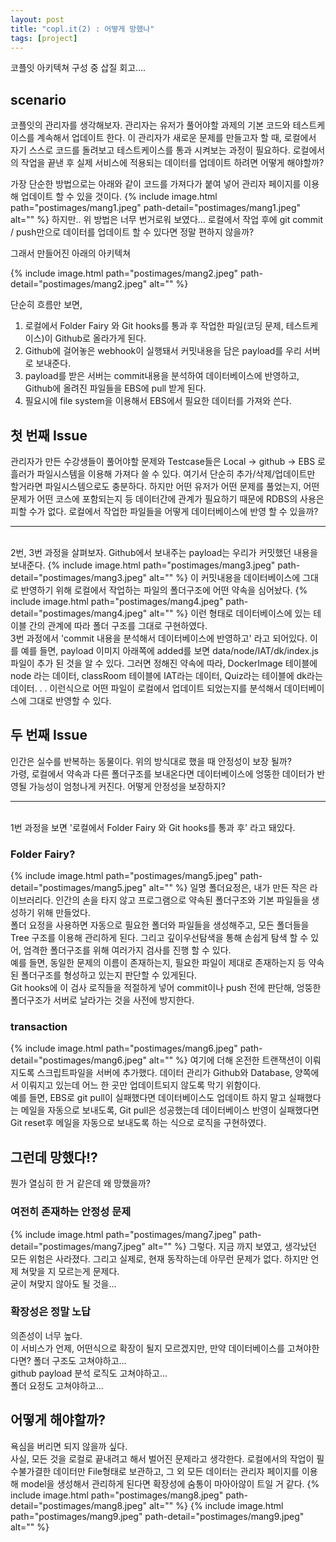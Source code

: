 ```yaml
---
layout: post
title: "copl.it(2) : 어떻게 망했나"
tags: [project]
---
```

코플잇 아키텍쳐 구성 중 삽질 회고....

## scenario
코플잇의 관리자를 생각해보자. 관리자는 유저가 풀어야할 과제의 기본 코드와 테스트케이스를 계속해서 업데이트 한다. 이 관리자가 새로운 문제를 만들고자 할 때, 로컬에서 자기 스스로 코드를 돌려보고 테스트케이스를 통과 시켜보는 과정이 필요하다. 로컬에서의 작업을 끝낸 후 실제 서비스에 적용되는 데이터를 업데이트 하려면 어떻게 해야할까?


가장 단순한 방법으로는 아래와 같이 코드를 가져다가 붙여 넣어 관리자 페이지를 이용해 업데이트 할 수 있을 것이다.
{% include image.html path="postimages/mang1.jpeg" path-detail="postimages/mang1.jpeg" alt="" %}
하지만.. 위 방법은 너무 번거로워 보였다... 로컬에서 작업 후에 git commit / push만으로 데이터를 업데이트 할 수 있다면 정말 편하지 않을까?


그래서 만들어진 아래의 아키텍쳐

{% include image.html path="postimages/mang2.jpeg" path-detail="postimages/mang2.jpeg" alt="" %}

단순히 흐름만 보면,
1. 로컬에서 Folder Fairy 와 Git hooks를 통과 후 작업한 파일(코딩 문제, 테스트케이스)이 Github로 올라가게 된다.
2. Github에 걸어놓은 webhook이 실행돼서 커밋내용을 담은 payload를 우리 서버로 보내준다.
3. payload를 받은 서버는 commit내용을 분석하여 데이터베이스에 반영하고, Github에 올려진 파일들을 EBS에 pull 받게 된다.
4. 필요시에 file system을 이용해서 EBS에서 필요한 데이터를 가져와 쓴다.

## 첫 번째 Issue
관리자가 만든 수강생들이 풀어야할 문제와 Testcase들은 Local -> github -> EBS 로 흘러가 파일시스템을 이용해 가져다 쓸 수 있다. 여기서 단순히 추가/삭제/업데이트만 할거라면 파일시스템으로도 충분하다. 하지만 어떤 유저가 어떤 문제를 풀었는지, 어떤 문제가 어떤 코스에 포함되는지 등 데이터간에 관계가 필요하기 때문에 RDBS의 사용은 피할 수가 없다. 로컬에서 작업한 파일들을 어떻게 데이터베이스에 반영 할 수 있을까?
<br>
<hr>
<br>
2번, 3번 과정을 살펴보자.
Github에서 보내주는 payload는 우리가 커밋했던 내용을 보내준다.
{% include image.html path="postimages/mang3.jpeg" path-detail="postimages/mang3.jpeg" alt="" %}
이 커밋내용을 데이터베이스에 그대로 반영하기 위해 로컬에서 작업하는 파일의 폴더구조에 어떤 약속을 심어놨다.
{% include image.html path="postimages/mang4.jpeg" path-detail="postimages/mang4.jpeg" alt="" %}
이런 형태로 데이터베이스에 있는 테이블 간의 관계에 따라 폴더 구조를 그대로 구현하였다.<br>
3번 과정에서 'commit 내용을 분석해서 데이터베이스에 반영하고' 라고 되어있다. 이를 예를 들면,
payload 이미지 아래쪽에 added를 보면 data/node/IAT/dk/index.js 파일이 추가 된 것을 알 수 있다.
그러면 정해진 약속에 따라, DockerImage 테이블에 node 라는 데이터, classRoom 테이블에 IAT라는 데이터, Quiz라는 테이블에 dk라는 데이터. . . 이런식으로 어떤 파일이 로컬에서 업데이트 되었는지를 분석해서 데이터베이스에 그대로 반영할 수 있다.

## 두 번째 Issue
인간은 실수를 반복하는 동물이다. 위의 방식대로 했을 때 안정성이 보장 될까?<br>가령, 로컬에서 약속과 다른 폴더구조를 보내온다면 데이터베이스에 엉뚱한 데이터가 반영될 가능성이 엄청나게 커진다. 어떻게 안정성을 보장하지?
<br>
<hr>
<br>
1번 과정을 보면 '로컬에서 Folder Fairy 와 Git hooks를 통과 후' 라고 돼있다.

### Folder Fairy?
{% include image.html path="postimages/mang5.jpeg" path-detail="postimages/mang5.jpeg" alt="" %}
일명 폴더요정은, 내가 만든 작은 라이브러리다. 인간의 손을 타지 않고 프로그램으로 약속된 폴더구조와 기본 파일들을 생성하기 위해 만들었다.<br> 폴더 요정을 사용하면 자동으로 필요한 폴더와 파일들을 생성해주고, 모든 폴더들을 Tree 구조를 이용해 관리하게 된다. 그리고 깊이우선탐색을 통해 손쉽게 탐색 할 수 있어, 엄격한 폴더구조를 위해 여러가지 검사를 진행 할 수 있다. <br>예를 들면, 동일한 문제의 이름이 존재하는지, 필요한 파일이 제대로 존재하는지 등 약속된 폴더구조를 형성하고 있는지 판단할 수 있게된다. <br>Git hooks에 이 검사 로직들을 적절하게 넣어 commit이나 push 전에 판단해, 엉뚱한 폴더구조가 서버로 날라가는 것을 사전에 방지한다.

### transaction
{% include image.html path="postimages/mang6.jpeg" path-detail="postimages/mang6.jpeg" alt="" %}
여기에 더해 온전한 트랜잭션이 이뤄지도록 스크립트파일을 서버에 추가했다. 데이터 관리가 Github와 Database, 양쪽에서 이뤄지고 있는데 어느 한 곳만 업데이트되지 않도록 막기 위함이다.<br>
예를 들면, EBS로 git pull이 실패했다면 데이터베이스도 업데이트 하지 말고 실패했다는 메일을 자동으로 보내도록, Git pull은 성공했는데 데이터베이스 반영이 실패했다면 Git reset후 메일을 자동으로 보내도록 하는 식으로 로직을 구현하였다.

## 그런데 망했다!?
뭔가 열심히 한 거 같은데 왜 망했을까?

### 여전히 존재하는 안정성 문제
{% include image.html path="postimages/mang7.jpeg" path-detail="postimages/mang7.jpeg" alt="" %}
그렇다. 지금 까지 보였고, 생각났던 모든 위험은 사라졌다. 그리고 실제로, 현재 동작하는데 아무런 문제가 없다. 하지만 언제 쳐맞을 지 모르는게 문제다.<br>굳이 쳐맞지 않아도 될 것을...

### 확장성은 정말 노답
의존성이 너무 높다.<br> 이 서비스가 언제, 어떤식으로 확장이 될지 모르겠지만, 만약 데이터베이스를 고쳐야한다면?
폴더 구조도 고쳐야하고...<br> github payload 분석 로직도 고쳐야하고...<br> 폴더 요정도 고쳐야하고...

## 어떻게 해야할까?
욕심을 버리면 되지 않을까 싶다. <br>사실, 모든 것을 로컬로 끝내려고 해서 벌어진 문제라고 생각한다. 로컬에서의 작업이 필수불가결한 데이터만 File형태로 보관하고, 그 외 모든 데이터는 관리자 페이지를 이용해 model을 생성해서 관리하게 된다면 확장성에 숨통이 마아아않이 트일 거 같다.
{% include image.html path="postimages/mang8.jpeg" path-detail="postimages/mang8.jpeg" alt="" %}
{% include image.html path="postimages/mang9.jpeg" path-detail="postimages/mang9.jpeg" alt="" %}






